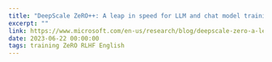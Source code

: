 ```yaml
---
title: "DeepScale ZeRO++: A leap in speed for LLM and chat model training with 4X less communication"
excerpt: ""
link: https://www.microsoft.com/en-us/research/blog/deepscale-zero-a-leap-in-speed-for-llm-and-chat-model-training-with-4x-less-communication/
date: 2023-06-22 00:00:00
tags: training ZeRO RLHF English
---
```

